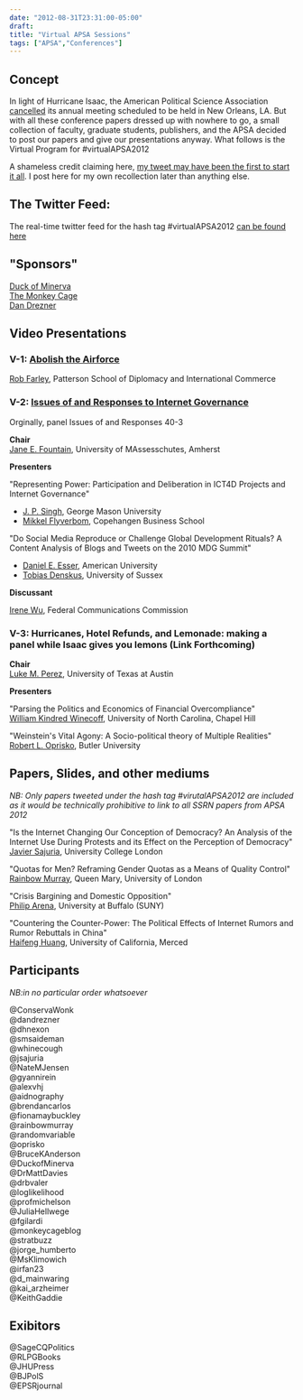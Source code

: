 ```yaml
---
date: "2012-08-31T23:31:00-05:00"
draft:
title: "Virtual APSA Sessions"
tags: ["APSA","Conferences"]
---
```


## Concept

In light of Hurricane Isaac, the American Political Science Association [cancelled](http://www.apsanet.org/content_82576.cfm?navID=988) its annual meeting scheduled to be held in New Orleans, LA. But with all these conference papers dressed up with nowhere to go, a small collection of faculty, graduate students, publishers, and the APSA decided to post our papers and give our presentations anyway. What follows is the Virtual Program for \#virtualAPSA2012

A shameless credit claiming here, [my tweet may have been the first to start it all](https://twitter.com/lukemperez/status/240459967788896256). I post here for my own recollection later than anything else.

## The Twitter Feed:

The real-time twitter feed for the hash tag \#virtualAPSA2012 [can be found here](https://twitter.com/#!/search/%23virtualAPSA2012)

## "Sponsors"   

[Duck of Minerva](http://duckofminerva.blogspot.com/search/label/%23virtualapsa2012)  
[The Monkey Cage](http://themonkeycage.org/blog/2012/08/28/science-out-of-chaos-network-analysis-of-apsa2012-hashtag/)  
[Dan Drezner](http://drezner.foreignpolicy.com/posts/2012/08/27/how_not_to_take_political_scientists_seriously)


## Video Presentations

### V-1: [Abolish the Airforce](http://duckofminerva.blogspot.com/2012/08/virtualapsa2012-rob-farley-abolish.html)

[Rob Farley](http://www.uky.edu/~rmfarl2/), Patterson School of Diplomacy and International Commerce

### V-2: [Issues of and Responses to Internet Governance](http://www.youtube.com/watch?feature=player_embedded&v=VyEHgWyqDAM)

Orginally, panel Issues of and Responses 40-3

**Chair**  
[Jane E. Fountain](http://people.umass.edu/jfountai/), University of MAssesschutes, Amherst  

**Presenters**

"Representing Power: Participation and Deliberation in ICT4D Projects and Internet Governance"  
- [J. P. Singh](http://globalaffairs.gmu.edu/articles/3958), George Mason University  
- [Mikkel Flyverbom](http://cbs.academia.edu/MikkelFlyverbom), Copehangen Business School

"Do Social Media Reproduce or Challenge Global Development Rituals? A Content Analysis of Blogs and Tweets on the 2010 MDG Summit"  
- [Daniel E. Esser](http://www.american.edu/sis/id/Esser.cfm),
American University  
- [Tobias Denskus](http://sussex.academia.edu/TobiasDenskus), University of Sussex

**Discussant**  

[Irene Wu](http://explore.georgetown.edu/people/iw24/?PageTemplateID=310), Federal Communications Commission

### V-3: Hurricanes, Hotel Refunds, and Lemonade: making a panel while Isaac gives you lemons (Link Forthcoming)


**Chair**  
[Luke M. Perez](utexas.academia.edu/lukemperez), University of Texas at Austin

**Presenters**

"Parsing the Politics and Economics of Financial Overcompliance"  
[William Kindred Winecoff](http://wkwine.web.unc.edu/), University of North Carolina, Chapel Hill

"Weinstein's Vital Agony: A Socio-political theory of Multiple Realities"  
[Robert L. Oprisko](http://butler.academia.edu/RobertOprisko), Butler University


## Papers, Slides, and other mediums  

*NB: Only papers tweeted under the hash tag \#virutalAPSA2012 are included as it would be technically prohibitive to link to all SSRN papers from APSA 2012*

"Is the Internet Changing Our Conception of Democracy? An Analysis of the Internet Use During Protests and its Effect on the Perception of Democracy"  
[Javier Sajuria](http://papers.ssrn.com/sol3/papers.cfm?abstract_id=2109991#.UD-yuy4VPZ8.twitter), University College London

"Quotas for Men? Reframing Gender Quotas as a Means of Quality Control"   
[Rainbow Murray](http://papers.ssrn.com/sol3/papers.cfm?abstract_id=2107904), Queen Mary, University of London

"Crisis Bargining and Domestic Opposition"  
[Philip Arena](http://www.polsci.buffalo.edu/faculty_staff/arena/), University at Buffalo (SUNY)  

"Countering the Counter-Power: The Political Effects of Internet Rumors and Rumor Rebuttals in China"  
[Haifeng Huang](http://papers.ssrn.com/sol3/papers.cfm?abstract_id=2131538), University of California, Merced


## Participants  

*NB:in no particular order whatsoever*  

@ConservaWonk  
@dandrezner  
@dhnexon  
@smsaideman  
@whinecough  
@jsajuria  
@NateMJensen  
@gyannirein  
@alexvhj  
@aidnography  
@brendancarlos  
@fionamaybuckley  
@rainbowmurray   
@randomvariable  
@oprisko  
@BruceKAnderson  
@DuckofMinerva  
@DrMattDavies  
@drbvaler  
@loglikelihood  
@profmichelson  
@JuliaHellwege  
@fgilardi  
@monkeycageblog  
@stratbuzz  
@jorge_humberto   
@MsKlimowich  
@irfan23  
@d_mainwaring  
@kai_arzheimer  
@KeithGaddie  

## Exibitors

@SageCQPolitics  
@RLPGBooks  
@JHUPress  
@BJPolS  
@EPSRjournal  

